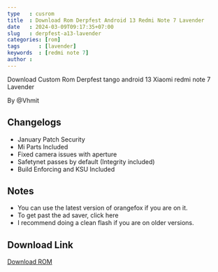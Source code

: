 ```yaml
---
type   : cusrom
title  : Download Rom Derpfest Android 13 Redmi Note 7 Lavender
date   : 2024-03-09T09:17:35+07:00
slug   : derpfest-a13-lavender
categories: [rom]
tags      : [lavender]
keywords  : [redmi note 7]
author : 
---
```


Download Custom Rom Derpfest tango android 13 Xiaomi redmi note 7 Lavender

By @Vhmit 

## Changelogs
- January Patch Security 
- Mi Parts Included 
- Fixed camera issues with aperture 
- Safetynet passes by default (Integrity included) 
- Build Enforcing and KSU Included 

## Notes
- You can use the latest version of orangefox if you are on it. 
- To get past the ad saver, click here 
- I recommend doing a clean flash if you are on older versions. 

## Download Link
[Download ROM](https://fir3.net/uc7M8LRVBA)




